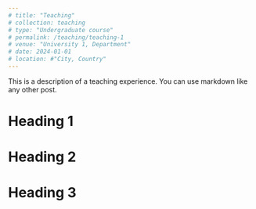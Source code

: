 ```yaml
---
# title: "Teaching"
# collection: teaching
# type: "Undergraduate course"
# permalink: /teaching/teaching-1
# venue: "University 1, Department"
# date: 2024-01-01
# location: #"City, Country"
---
```


This is a description of a teaching experience. You can use markdown like any other post.

Heading 1
======

Heading 2
======

Heading 3
======